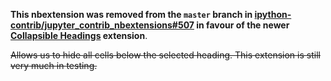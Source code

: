 __This nbextension was removed from the `master` branch in
[ipython-contrib/jupyter_contrib_nbextensions#507](https://github.com/ipython-contrib/jupyter_contrib_nbextensions/pull/507)
in favour of the newer
[Collapsible Headings](https://github.com/ipython-contrib/jupyter_contrib_nbextensions/tree/master/src/jupyter_contrib_nbextensions/nbextensions/collapsible_headings) extension__.

~~Allows us to hide all cells below the selected heading. This extension is still very much in testing.~~